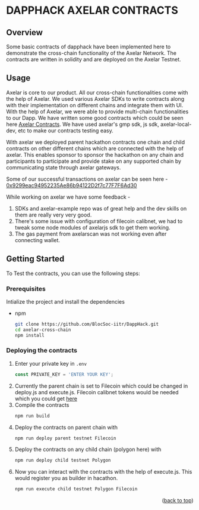 # DAPPHACK AXELAR CONTRACTS

## Overview

Some basic contracts of dapphack have been implemented here to demonstrate the cross-chain functionality of the Axelar Network. The contracts are written in solidity and are deployed on the Axelar Testnet.

## Usage

Axelar is core to our product. All our cross-chain functionalities come with the help of Axelar. We used various Axelar SDKs to write contracts along with their implementation on different chains and integrate them with UI. With the help of Axelar, we were able to provide multi-chain functionalities to our Dapp. We have written some good contracts which could be seen here [Axelar Contracts](https://github.com/BlocSoc-iitr/DappHack/tree/master/axelar-cross-chain). We have used axelar's gmp sdk, js sdk, axelar-local-dev, etc to make our contracts testing easy.

With axelar we deployed parent hackathon contracts one chain and child contracts on other different chains which are connected with the help of axelar. This enables sponsor to sponsor the hackathon on any chain and participants to participate and provide stake on any supported chain by communicating state through axelar gateways.

Some of our successful transactions on axelar can be seen here -
[0x9299eac94952235Ae86b94122D2f7c77F7F6Ad30](https://testnet.axelarscan.io/address/0x9299eac94952235Ae86b94122D2f7c77F7F6Ad30?tab=general_message_passing)

While working on axelar we have some feedback -

1. SDKs and axelar-example repo was of great help and the dev skills on them are really very very good.
2. There's some issue with configuration of filecoin calibnet, we had to tweak some node modules of axelarjs sdk to get them working.
3. The gas payment from axelarscan was not working even after connecting wallet.
 <!-- GETTING STARTED -->

## Getting Started

To Test the contracts, you can use the following steps:

### Prerequisites

Intialize the project and install the dependencies

-   npm
    ```sh
    git clone https://github.com/BlocSoc-iitr/DappHack.git
    cd axelar-cross-chain
    npm install
    ```

### Deploying the contracts

1. Enter your private key in `.env`
    ```js
    const PRIVATE_KEY = 'ENTER YOUR KEY';
    ```
2. Currently the parent chain is set to Filecoin which could be changed in deploy.js and execute.js.
   Filecoin calibnet tokens would be needed which you could get [here](https://faucet.calibration.fildev.network/)
3. Compile the contracts
    ```sh
    npm run build
    ```
4. Deploy the contracts on parent chain with
    ```sh
    npm run deploy parent testnet Filecoin
    ```
5. Deploy the contracts on any child chain (polygon here) with
    ```sh
    npm run deploy child testnet Polygon
    ```
6. Now you can interact with the contracts with the help of execute.js. This would register you as builder in hacathon.
    ```sh
    npm run execute child testnet Polygon Filecoin
    ```

<p align="right">(<a href="#readme-top">back to top</a>)</p>
